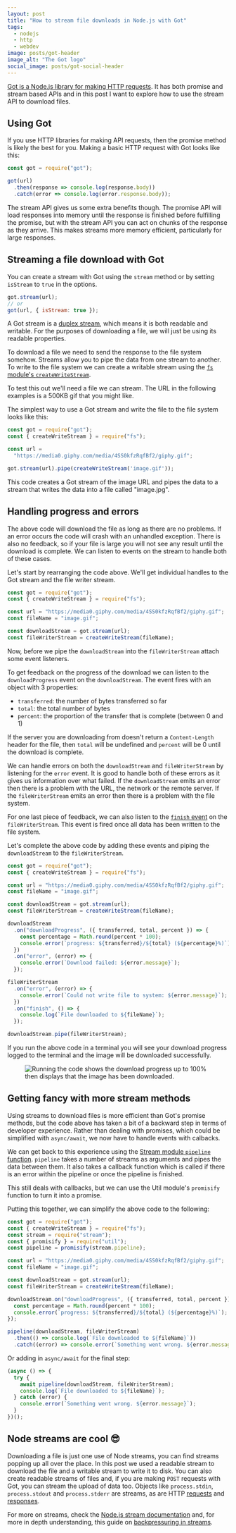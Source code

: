 ```yaml
---
layout: post
title: "How to stream file downloads in Node.js with Got"
tags:
  - nodejs
  - http
  - webdev
image: posts/got-header
image_alt: "The Got logo"
social_image: posts/got-social-header
---
```


[Got is a Node.js library for making HTTP requests](https://www.npmjs.com/package/got). It has both promise and stream based APIs and in this post I want to explore how to use the stream API to download files.

## Using Got

If you use HTTP libraries for making API requests, then the promise method is likely the best for you. Making a basic HTTP request with Got looks like this:

```javascript
const got = require("got");

got(url)
  .then(response => console.log(response.body))
  .catch(error => console.log(error.response.body));
```

The stream API gives us some extra benefits though. The promise API will load responses into memory until the response is finished before fulfilling the promise, but with the stream API you can act on chunks of the response as they arrive. This makes streams more memory efficient, particularly for large responses.

## Streaming a file download with Got

You can create a stream with Got using the `stream` method or by setting `isStream` to `true` in the options.

```javascript
got.stream(url);
// or
got(url, { isStream: true });
```

A Got stream is a [duplex stream](https://nodejs.org/api/stream.html#stream_class_stream_duplex), which means it is both readable and writable. For the purposes of downloading a file, we will just be using its readable properties.

To download a file we need to send the response to the file system somehow. Streams allow you to pipe the data from one stream to another. To write to the file system we can create a writable stream using the [`fs` module's `createWriteStream`](https://nodejs.org/api/fs.html#fs_fs_createwritestream_path_options).

To test this out we'll need a file we can stream. The URL in the following examples is a 500KB gif that you might like.

The simplest way to use a Got stream and write the file to the file system looks like this:

```javascript
const got = require("got");
const { createWriteStream } = require("fs");

const url =
  "https://media0.giphy.com/media/4SS0kfzRqfBf2/giphy.gif";

got.stream(url).pipe(createWriteStream('image.gif'));
```

This code creates a Got stream of the image URL and pipes the data to a stream that writes the data into a file called "image.jpg".

## Handling progress and errors

The above code will download the file as long as there are no problems. If an error occurs the code will crash with an unhandled exception. There is also no feedback, so if your file is large you will not see any result until the download is complete. We can listen to events on the stream to handle both of these cases.

Let's start by rearranging the code above. We'll get individual handles to the Got stream and the file writer stream.

```javascript
const got = require("got");
const { createWriteStream } = require("fs");

const url = "https://media0.giphy.com/media/4SS0kfzRqfBf2/giphy.gif";
const fileName = "image.gif";

const downloadStream = got.stream(url);
const fileWriterStream = createWriteStream(fileName);
```

Now, before we pipe the `downloadStream` into the `fileWriterStream` attach some event listeners.

To get feedback on the progress of the download we can listen to the `downloadProgress` event on the `downloadStream`. The event fires with an object with 3 properties:

* `transferred`: the number of bytes transferred so far
* `total`: the total number of bytes
* `percent`: the proportion of the transfer that is complete (between 0 and 1)

If the server you are downloading from doesn't return a `Content-Length` header for the file, then `total` will be undefined and `percent` will be 0 until the download is complete.

We can handle errors on both the `downloadStream` and `fileWriterStream` by listening for the `error` event. It is good to handle both of these errors as it gives us information over what failed. If the `downloadStream` emits an error then there is a problem with the URL, the network or the remote server. If the `fileWriterStream` emits an error then there is a problem with the file system.

For one last piece of feedback, we can also listen to the [`finish` event](https://nodejs.org/api/stream.html#stream_event_finish) on the `fileWriterStream`. This event is fired once all data has been written to the file system.

Let's complete the above code by adding these events and piping the `downloadStream` to the `fileWriterStream`.

```javascript
const got = require("got");
const { createWriteStream } = require("fs");

const url = "https://media0.giphy.com/media/4SS0kfzRqfBf2/giphy.gif";
const fileName = "image.gif";

const downloadStream = got.stream(url);
const fileWriterStream = createWriteStream(fileName);

downloadStream
  .on("downloadProgress", ({ transferred, total, percent }) => {
    const percentage = Math.round(percent * 100);
    console.error(`progress: ${transferred}/${total} (${percentage}%)`);
  })
  .on("error", (error) => {
    console.error(`Download failed: ${error.message}`);
  });

fileWriterStream
  .on("error", (error) => {
    console.error(`Could not write file to system: ${error.message}`);
  })
  .on("finish", () => {
    console.log(`File downloaded to ${fileName}`);
  });

downloadStream.pipe(fileWriterStream);
```

If you run the above code in a terminal you will see your download progress logged to the terminal and the image will be downloaded successfully.

<figure class="post-image post-image-outside">
  <picture>
    <source type="image/webp" srcset="{% asset posts/got-download @path %}.webp">
    <img src="{% asset posts/got-download @path %}" alt="Running the code shows the download progress up to 100% then displays that the image has been downloaded.">
  </picture>
</figure>

## Getting fancy with more stream methods

Using streams to download files is more efficient than Got's promise methods, but the code above has taken a bit of a backward step in terms of developer experience. Rather than dealing with promises, which could be simplified with `async/await`, we now have to handle events with calbacks.

We can get back to this experience using the [Stream module `pipeline` function](https://nodejs.org/api/stream.html#stream_stream_pipeline_streams_callback). `pipeline` takes a number of streams as arguments and pipes the data between them. It also takes a callback function which is called if there is an error within the pipeline or once the pipeline is finished.

This still deals with callbacks, but we can use the Util module's `promisify` function to turn it into a promise.

Putting this together, we can simplify the above code to the following:

```javascript
const got = require("got");
const { createWriteStream } = require("fs");
const stream = require("stream");
const { promisify } = require("util");
const pipeline = promisify(stream.pipeline);

const url = "https://media0.giphy.com/media/4SS0kfzRqfBf2/giphy.gif";
const fileName = "image.gif";

const downloadStream = got.stream(url);
const fileWriterStream = createWriteStream(fileName);

downloadStream.on("downloadProgress", ({ transferred, total, percent }) => {
  const percentage = Math.round(percent * 100);
  console.error(`progress: ${transferred}/${total} (${percentage}%)`);
});

pipeline(downloadStream, fileWriterStream)
  .then(() => console.log(`File downloaded to ${fileName}`))
  .catch((error) => console.error(`Something went wrong. ${error.message}`));
```

Or adding in `async/await` for the final step:

```javascript
(async () => {
  try {
    await pipeline(downloadStream, fileWriterStream);
    console.log(`File downloaded to ${fileName}`);
  } catch (error) {
    console.error(`Something went wrong. ${error.message}`);
  }
})();
```

## Node streams are cool 😎

Downloading a file is just one use of Node streams, you can find streams popping up all over the place. In this post we used a readable stream to download the file and a writable stream to write it to disk. You can also create readable streams of files and, if you are making `POST` requests with Got, you can stream the upload of data too. Objects like `process.stdin`, `process.stdout` and `process.stderr` are streams, as are HTTP [requests](https://nodejs.org/api/http.html#http_class_http_incomingmessage) and [responses](https://nodejs.org/api/http.html#http_class_http_serverresponse).

For more on streams, check the [Node.js stream documentation](https://nodejs.org/api/stream.html#stream_stream) and, for more in depth understanding, this guide on [backpressuring in streams](https://nodejs.org/en/docs/guides/backpressuring-in-streams/).